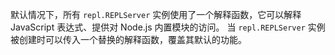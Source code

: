 
默认情况下，所有 `repl.REPLServer` 实例使用了一个解释函数，它可以解释 JavaScript 表达式、提供对 Node.js 内置模块的访问。
当 `repl.REPLServer` 实例被创建时可以传入一个替换的解释函数，覆盖其默认的功能。

